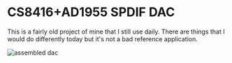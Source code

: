 # CS8416+AD1955 SPDIF DAC

This is a fairly old project of mine that I still use daily. There are things that I would do differently today but it's not a bad reference application.

![assembled dac](http://svo.2.staticpublic.s3-website-us-east-1.amazonaws.com/spdifpcb/dac-assembled.jpg)
